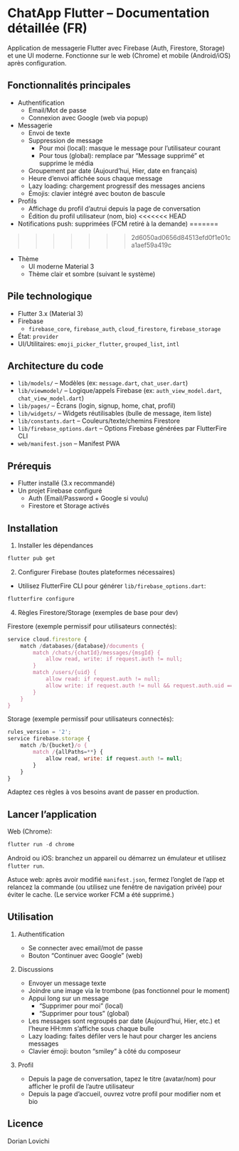 # ChatApp Flutter – Documentation détaillée (FR)

Application de messagerie Flutter avec Firebase (Auth, Firestore, Storage) et une UI moderne. Fonctionne sur le web (Chrome) et mobile (Android/iOS) après configuration.

## Fonctionnalités principales

- Authentification
  - Email/Mot de passe
  - Connexion avec Google (web via popup)
- Messagerie
  - Envoi de texte
  - Suppression de message
    - Pour moi (local): masque le message pour l’utilisateur courant
    - Pour tous (global): remplace par “Message supprimé” et supprime le média
  - Groupement par date (Aujourd’hui, Hier, date en français)
  - Heure d’envoi affichée sous chaque message
  - Lazy loading: chargement progressif des messages anciens
  - Émojis: clavier intégré avec bouton de bascule
- Profils
  - Affichage du profil d’autrui depuis la page de conversation
  - Édition du profil utilisateur (nom, bio)
<<<<<<< HEAD
- Notifications push: supprimées (FCM retiré à la demande)
=======
>>>>>>> 2d6050ad0656d84513efd0f1e01ca1aef59a419c
- Thème
  - UI moderne Material 3
  - Thème clair et sombre (suivant le système)

## Pile technologique

- Flutter 3.x (Material 3)
- Firebase
  - `firebase_core`, `firebase_auth`, `cloud_firestore`, `firebase_storage`
- État: `provider`
- UI/Utilitaires: `emoji_picker_flutter`, `grouped_list`, `intl`

## Architecture du code

- `lib/models/` – Modèles (ex: `message.dart`, `chat_user.dart`)
- `lib/viewmodel/` – Logique/appels Firebase (ex: `auth_view_model.dart`, `chat_view_model.dart`)
- `lib/pages/` – Écrans (login, signup, home, chat, profil)
- `lib/widgets/` – Widgets réutilisables (bulle de message, item liste)
- `lib/constants.dart` – Couleurs/texte/chemins Firestore
- `lib/firebase_options.dart` – Options Firebase générées par FlutterFire CLI
- `web/manifest.json` – Manifest PWA

## Prérequis

- Flutter installé (3.x recommandé)
- Un projet Firebase configuré
  - Auth (Email/Password + Google si voulu)
  - Firestore et Storage activés

## Installation

1. Installer les dépendances

```powershell
flutter pub get
```

2. Configurer Firebase (toutes plateformes nécessaires)

- Utilisez FlutterFire CLI pour générer `lib/firebase_options.dart`:

```powershell
flutterfire configure
```

4. Règles Firestore/Storage (exemples de base pour dev)

Firestore (exemple permissif pour utilisateurs connectés):

```js
service cloud.firestore {
	match /databases/{database}/documents {
		match /chats/{chatId}/messages/{msgId} {
			allow read, write: if request.auth != null;
		}
		match /users/{uid} {
			allow read: if request.auth != null;
			allow write: if request.auth != null && request.auth.uid == uid;
		}
	}
}
```

Storage (exemple permissif pour utilisateurs connectés):

```js
rules_version = '2';
service firebase.storage {
	match /b/{bucket}/o {
		match /{allPaths=**} {
			allow read, write: if request.auth != null;
		}
	}
}
```

Adaptez ces règles à vos besoins avant de passer en production.

## Lancer l’application

Web (Chrome):

```powershell
flutter run -d chrome
```

Android ou iOS: branchez un appareil ou démarrez un émulateur et utilisez `flutter run`.

Astuce web: après avoir modifié `manifest.json`, fermez l’onglet de l’app et relancez la commande (ou utilisez une fenêtre de navigation privée) pour éviter le cache. (Le service worker FCM a été supprimé.)

## Utilisation

1. Authentification

   - Se connecter avec email/mot de passe
   - Bouton “Continuer avec Google” (web)

2. Discussions

   - Envoyer un message texte
   - Joindre une image via le trombone (pas fonctionnel pour le moment)
   - Appui long sur un message
     - “Supprimer pour moi” (local)
     - “Supprimer pour tous” (global)
   - Les messages sont regroupés par date (Aujourd’hui, Hier, etc.) et l’heure HH:mm s’affiche sous chaque bulle
   - Lazy loading: faites défiler vers le haut pour charger les anciens messages
   - Clavier émoji: bouton “smiley” à côté du composeur

3. Profil

   - Depuis la page de conversation, tapez le titre (avatar/nom) pour afficher le profil de l’autre utilisateur
   - Depuis la page d’accueil, ouvrez votre profil pour modifier nom et bio

## Licence

Dorian Lovichi
